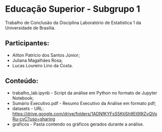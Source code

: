 # Educação Superior - Subgrupo 1

Trabalho de Conclusão da Disciplina Laboratório de Estatística 1 da Universidade de Brasília.

## Participantes:

* Ailton Patrício dos Santos Júnior;
* Juliana Magalhães Rosa;
* Lucas Loureiro Lino da Costa.

## Conteúdo:

* trabalho_lab.ipynb - Script da análise em Python no formato de Jupyter Notebook;
* Sumário Executivo.pdf - Resumo Executívo da Análise em formato pdf;
* datasets - URL: https://drive.google.com/drive/folders/1ADNfKYFsS5KtiSh9Et99lZvQVoRu-cvC?usp=sharing
* graficos - Pasta contendo os gráficos gerados durante a análise.
